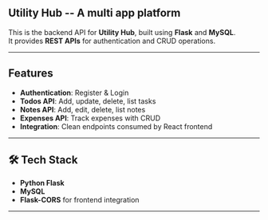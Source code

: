 ## Utility Hub -- A multi app platform

This is the backend API for **Utility Hub**, built using **Flask** and **MySQL**.  
It provides **REST APIs** for authentication and CRUD operations.

---

##  Features
- **Authentication**: Register & Login
- **Todos API**: Add, update, delete, list tasks
- **Notes API**: Add, edit, delete, list notes
- **Expenses API**: Track expenses with CRUD
- **Integration**: Clean endpoints consumed by React frontend

---

## 🛠️ Tech Stack
- **Python Flask**
- **MySQL**
- **Flask-CORS** for frontend integration

---
